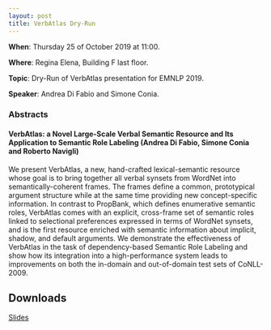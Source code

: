 ```yaml
---
layout: post
title: VerbAtlas Dry-Run
---
```


**When**:  Thursday 25 of October 2019 at 11:00.

**Where**: Regina Elena, Building F last floor.

**Topic**: Dry-Run of VerbAtlas presentation for EMNLP 2019.
 
**Speaker**: Andrea Di Fabio and Simone Conia.
### Abstracts
#### VerbAtlas: a Novel Large-Scale Verbal Semantic Resource and Its Application to Semantic Role Labeling (Andrea Di Fabio, Simone Conia and Roberto Navigli)
We present VerbAtlas, a new, hand-crafted lexical-semantic resource whose goal 
is to bring together all verbal synsets from WordNet into semantically-coherent frames. 
The frames define a common, prototypical argument structure while at the same time providing 
new concept-specific information. In contrast to PropBank, which defines enumerative semantic roles, 
VerbAtlas comes with an explicit, cross-frame set of semantic roles linked to selectional preferences 
expressed in terms of WordNet synsets, and is the first resource enriched with semantic information
about implicit, shadow, and default arguments.
We demonstrate the effectiveness of VerbAtlas in the task of dependency-based 
Semantic Role Labeling and show how its integration into a high-performance system 
leads to improvements on both the in-domain and out-of-domain test sets of CoNLL-2009.
 
 
## Downloads
[Slides](https://sapienzanlp.github.io/reading-group/material/reading_group_2_verbatlas.pdf)